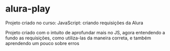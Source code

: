 # alura-play
Projeto criado no curso: JavaScript: criando requisições da Alura

Projeto criado com o intuito de aprofundar mais no JS, agora entendendo a fundo as requisições, como utiliza-las da maneira correta, e também aprendendo um pouco sobre erros
